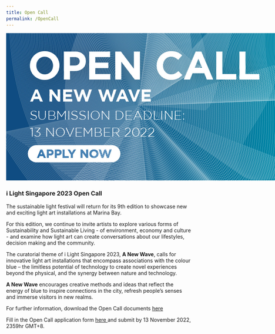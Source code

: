 ```yaml
---
title: Open Call
permalink: /OpenCall
---
```


<div style="width:800px"><img src="/images/iLSGOpenCall.jpg" alt="i Light Singapore Open Call" /></div>

### **i Light Singapore 2023 Open Call**

The sustainable light festival will return for its 9th edition to showcase new and exciting light art installations at Marina Bay.

For this edition, we continue to invite artists to explore various forms of Sustainability and Sustainable Living - of environment, economy and culture - and examine how light art can create conversations about our lifestyles, decision making and the community.

The curatorial theme of i Light Singapore 2023, **A New Wave**, calls for innovative light art installations that encompass associations with the colour blue – the limitless potential of technology to create novel experiences beyond the physical, and the synergy between nature and technology. 

**A New Wave** encourages creative methods and ideas that reflect the energy of blue to inspire connections in the city, refresh people’s senses and immerse visitors in new realms. 

For further information, download the Open Call documents <a href="[https://forms.gle/XKDSqi3wo1KNoKGq9](https://www.ilightsingapore.gov.sg/-/media/iLSG2023Image/i-Light-Singapore-2023---Open-Call.pdf)" target="_blank"> here </a> 

Fill in the Open Call application form <a href="https://forms.gle/XKDSqi3wo1KNoKGq9" target="_blank"> here </a> and submit by 13 November 2022, 2359hr GMT+8.
